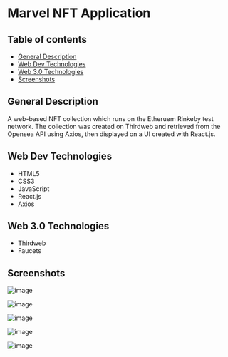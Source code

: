 # Marvel NFT Application

## Table of contents
* [General Description](#general-info)
* [Web Dev Technologies](#technologies)
* [Web 3.0 Technologies](#technologies)
* [Screenshots](#screenshots)


## General Description

A web-based NFT collection which runs on the Etheruem Rinkeby test network. The collection was created on Thirdweb and retrieved from the Opensea API using Axios, then displayed on a UI created with React.js.

## Web Dev Technologies

- HTML5
- CSS3
- JavaScript 
- React.js
- Axios

## Web 3.0 Technologies

- Thirdweb
- Faucets

## Screenshots 

![image](https://user-images.githubusercontent.com/55777067/147867077-0fefaba7-507a-4ed6-9245-dd16ec02a0be.png)

![image](https://user-images.githubusercontent.com/55777067/147867092-889851ee-e388-419b-9bbf-7c795d589ed9.png)

![image](https://user-images.githubusercontent.com/55777067/147867105-a1b3400d-dad2-4c81-a805-c7a779cc1a40.png)

![image](https://user-images.githubusercontent.com/55777067/147867148-0c3eb9fa-32b0-4c91-93d3-fa694d7ac498.png)

![image](https://user-images.githubusercontent.com/55777067/147867157-a3c891d9-d825-400b-a05e-a66fdd95ab32.png)



